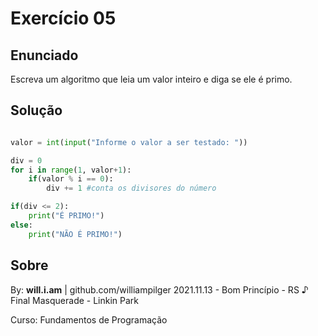 # Exercício 05

## Enunciado

Escreva um algoritmo que leia um valor inteiro e diga se ele é primo.

## Solução

```py

valor = int(input("Informe o valor a ser testado: "))

div = 0
for i in range(1, valor+1):
    if(valor % i == 0):
        div += 1 #conta os divisores do número

if(div <= 2):
    print("É PRIMO!")
else:
    print("NÃO É PRIMO!")

```

## Sobre

By: **will.i.am** | github.com/williampilger
2021.11.13 - Bom Princípio - RS
♪ Final Masquerade - Linkin Park

Curso: Fundamentos de Programação